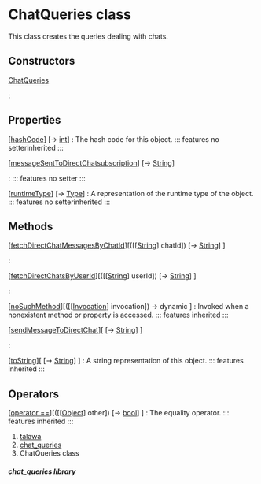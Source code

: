 
<div>

# ChatQueries class

</div>


This class creates the queries dealing with chats.



## Constructors

[ChatQueries](../utils_chat_queries/ChatQueries/ChatQueries.md)

:   



## Properties

[[hashCode](https://api.flutter.dev/flutter/dart-core/Object/hashCode.html)] [→ [int](https://api.flutter.dev/flutter/dart-core/int-class.html)]
:   The hash code for this object.
    ::: features
    no setterinherited
    :::

[[messageSentToDirectChatsubscription](../utils_chat_queries/ChatQueries/messageSentToDirectChatsubscription.md)] [→ [String](https://api.flutter.dev/flutter/dart-core/String-class.html)]

:   ::: features
    no setter
    :::

[[runtimeType](https://api.flutter.dev/flutter/dart-core/Object/runtimeType.html)] [→ [Type](https://api.flutter.dev/flutter/dart-core/Type-class.html)]
:   A representation of the runtime type of the object.
    ::: features
    no setterinherited
    :::



## Methods

[[fetchDirectChatMessagesByChatId](../utils_chat_queries/ChatQueries/fetchDirectChatMessagesByChatId.md)][([[[String](https://api.flutter.dev/flutter/dart-core/String-class.md)] chatId]) [→ [String](https://api.flutter.dev/flutter/dart-core/String-class.html)] ]

:   

[[fetchDirectChatsByUserId](../utils_chat_queries/ChatQueries/fetchDirectChatsByUserId.md)][([[[String](https://api.flutter.dev/flutter/dart-core/String-class.md)] userId]) [→ [String](https://api.flutter.dev/flutter/dart-core/String-class.html)] ]

:   

[[noSuchMethod](https://api.flutter.dev/flutter/dart-core/Object/noSuchMethod.html)][([[[Invocation](https://api.flutter.dev/flutter/dart-core/Invocation-class.md)] invocation]) → dynamic ]
:   Invoked when a nonexistent method or property is accessed.
    ::: features
    inherited
    :::

[[sendMessageToDirectChat](../utils_chat_queries/ChatQueries/sendMessageToDirectChat.md)][ [→ [String](https://api.flutter.dev/flutter/dart-core/String-class.html)] ]

:   

[[toString](https://api.flutter.dev/flutter/dart-core/Object/toString.html)][ [→ [String](https://api.flutter.dev/flutter/dart-core/String-class.html)] ]
:   A string representation of this object.
    ::: features
    inherited
    :::



## Operators

[[operator ==](https://api.flutter.dev/flutter/dart-core/Object/operator_equals.html)][([[[Object](https://api.flutter.dev/flutter/dart-core/Object-class.md)] other]) [→ [bool](https://api.flutter.dev/flutter/dart-core/bool-class.html)] ]
:   The equality operator.
    ::: features
    inherited
    :::







1.  [talawa](../index.md)
2.  [chat_queries](../utils_chat_queries/)
3.  ChatQueries class

##### chat_queries library







